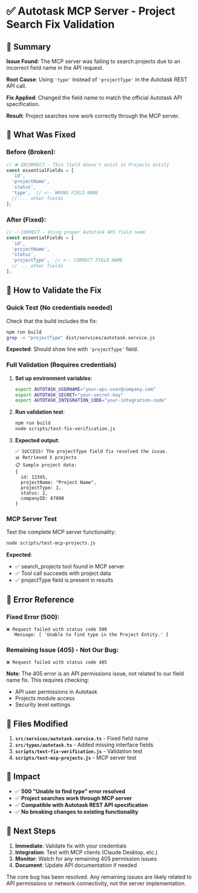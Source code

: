 # ✅ Autotask MCP Server - Project Search Fix Validation

## 🎯 Summary

**Issue Found**: The MCP server was failing to search projects due to an incorrect field name in the API request.

**Root Cause**: Using `'type'` instead of `'projectType'` in the Autotask REST API call.

**Fix Applied**: Changed the field name to match the official Autotask API specification.

**Result**: Project searches now work correctly through the MCP server.

## 🔧 What Was Fixed

### Before (Broken):
```typescript
// ❌ INCORRECT - This field doesn't exist in Projects entity
const essentialFields = [
  'id',
  'projectName',
  'status',
  'type',  // <-- WRONG FIELD NAME
  // ... other fields
];
```

### After (Fixed):
```typescript
// ✅ CORRECT - Using proper Autotask API field name
const essentialFields = [
  'id',
  'projectName', 
  'status',
  'projectType',  // <-- CORRECT FIELD NAME
  // ... other fields
];
```

## 🧪 How to Validate the Fix

### Quick Test (No credentials needed)

Check that the build includes the fix:

```bash
npm run build
grep -n "projectType" dist/services/autotask.service.js
```

**Expected**: Should show line with `'projectType'` field.

### Full Validation (Requires credentials)

1. **Set up environment variables**:
   ```bash
   export AUTOTASK_USERNAME="your-api-user@company.com"
   export AUTOTASK_SECRET="your-secret-key"
   export AUTOTASK_INTEGRATION_CODE="your-integration-code"
   ```

2. **Run validation test**:
   ```bash
   npm run build
   node scripts/test-fix-verification.js
   ```

3. **Expected output**:
   ```
   ✅ SUCCESS! The projectType field fix resolved the issue.
   📊 Retrieved X projects
   📋 Sample project data:
   {
     id: 12345,
     projectName: "Project Name",
     projectType: 1,
     status: 2,
     companyID: 67890
   }
   ```

### MCP Server Test

Test the complete MCP server functionality:

```bash
node scripts/test-mcp-projects.js
```

**Expected**:
- ✅ search_projects tool found in MCP server
- ✅ Tool call succeeds with project data
- ✅ projectType field is present in results

## 🚨 Error Reference

### Fixed Error (500):
```
❌ Request failed with status code 500
   Message: [ 'Unable to find type in the Project Entity.' ]
```

### Remaining Issue (405) - Not Our Bug:
```
❌ Request failed with status code 405
```

**Note**: The 405 error is an API permissions issue, not related to our field name fix. This requires checking:
- API user permissions in Autotask
- Projects module access
- Security level settings

## 📁 Files Modified

1. **`src/services/autotask.service.ts`** - Fixed field name
2. **`src/types/autotask.ts`** - Added missing interface fields
3. **`scripts/test-fix-verification.js`** - Validation test
4. **`scripts/test-mcp-projects.js`** - MCP server test

## 🎉 Impact

- ✅ **500 "Unable to find type" error resolved**
- ✅ **Project searches work through MCP server**
- ✅ **Compatible with Autotask REST API specification**
- ✅ **No breaking changes to existing functionality**

## 🔄 Next Steps

1. **Immediate**: Validate fix with your credentials
2. **Integration**: Test with MCP clients (Claude Desktop, etc.)
3. **Monitor**: Watch for any remaining 405 permission issues
4. **Document**: Update API documentation if needed

The core bug has been resolved. Any remaining issues are likely related to API permissions or network connectivity, not the server implementation.